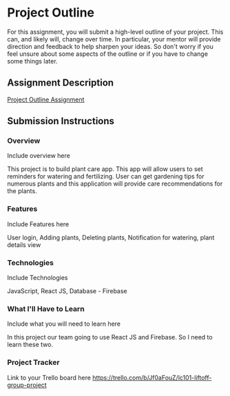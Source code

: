 # Project Outline
For this assignment, you will submit a high-level outline of your project. This can, and likely will, change over time. In particular, your mentor will provide direction and feedback to help sharpen your ideas. So don't worry if you feel unsure about some aspects of the outline or if you have to change some things later.

## Assignment Description
[Project Outline Assignment](https://education.launchcode.org/liftoff/modules/assignments/project-outline)

## Submission Instructions

### Overview
Include overview here

This project is to build plant care app. This app will allow users to set reminders 
for watering and fertilizing. User can get gardening tips for numerous plants and this 
application will provide care recommendations for the plants.


### Features
Include Features here

User login,
Adding plants,
Deleting plants,
Notification for watering,
plant details view

### Technologies
Include Technologies 

JavaScript,
React JS,
Database - Firebase

### What I'll Have to Learn
Include what you will need to learn here

In this project our team going to use React JS and Firebase.
So I need to learn these two. 

### Project Tracker
Link to your Trello board here
https://trello.com/b/Jf0aFouZ/lc101-liftoff-group-project
